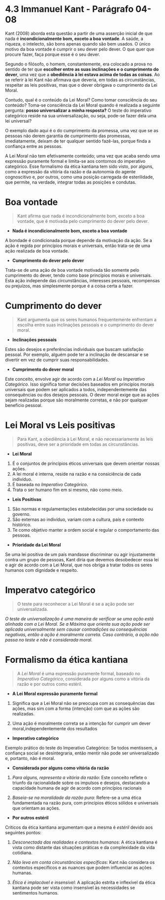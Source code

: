# 4.3 Immanuel Kant - Parágrafo 04-08

Kant (2008) aborda esta questão a partir de uma asserção inicial de que nada é **incondicionalmente bom, exceto a boa vontade**. A saúde, a riqueza, o intelecto, são bons apenas quando são bem usados. O único motivo da boa vontade é cumprir o seu dever pelo dever. O que quer que procure fazer, faça porque esse é o seu dever.

Segundo o filósofo, o homem, constantemente, era colocado a prova no sentido de ter que **escolher entre as suas inclinações e o cumprimento do dever**, uma vez que a **obediência à lei estava acima de todas as coisas**. Ao se referir à lei Kant não afirmava que deveria, em todas as circunstâncias, respeitar as leis positivas, mas que o dever obrigava o cumprimento da Lei Moral.

Contudo, qual é o conteúdo da Lei Moral? Como tomar consciência do seu conteúdo? Toma-se consciência da Lei Moral quando é realizada a seguinte pergunta: **posso universalizar a minha resposta?** O teste do imperativo categórico reside na sua universalização, ou seja, pode-se fazer dela uma lei universal?

O exemplo dado aqui é o do cumprimento da promessa, uma vez que se as pessoas não derem garantia de cumprimento das promessas, imediatamente, deixam de ter qualquer sentido fazê-las, porque finda a confiança entre as pessoas.

A Lei Moral não tem efetivamente conteúdo; uma vez que acaba sendo uma expressão puramente formal e limita-se aos contornos do imperativo categórico. Esse formalismo da ética kantiana tem sido visto, por alguns, como a expressão da vitória da razão e da autonomia do agente cognoscitivo e, por outros, como uma posição carregada de esterilidade, que permite, na verdade, integrar todas as posições e condutas.

# Boa vontade

> Kant afirma que nada é incondicionalmente bom, exceto a boa vontade, que é motivada pelo cumprimento do dever pelo dever.

- **Nada é incondicionalmente bom, exceto a boa vontade**
  
A bondade é condicionada porque depende da motivação da ação. Se a ação é regida por princípios morais e universais, então trata-se de uma ação realizada de boa vontade.

- **Cumprimento do dever pelo dever**

Trata-se de uma ação de boa vontade motivada tão somente pelo cumprimento do dever, tendo como base princípios morais e universais. Esta ação independe das circunstâncias, interesses pessoais, recompensas ou prejuízos, mas simplesmente porque é a coisa certa a fazer.

# Cumprimento do dever

> Kant argumenta que os seres humanos frequentemente enfrentam a escolha entre suas inclinações pessoais e o cumprimento do dever moral. 

- **Inclinações pessoais**

Estes são desejos e preferências individuais que buscam satisfação pessoal. Por exemplo, alguém pode ter a inclinação de descansar e se divertir em vez de cumprir suas responsabilidades.

- **Cumprimento do dever moral**
  
Este conceito, envolve agir de acordo com a *Lei Moral* ou *Imperativo Categórico*. Isso significa tomar decisões baseados em princípios morais universais que podem ser aplicados a todos, independentemente das consequências ou dos desejos pessoais. O dever moral exige que as ações sejam realizadas porque são moralmente corretas, e não por qualquer benefício pessoal.

# Lei Moral vs Leis positivas

> Para Kant, a obediência à Lei Moral, e não necessariamente às leis positivas, deve ser a prioridade em todas as circunstâncias.

- **Lei Moral**
  
1. É o conjuntos de princípios éticos universais que devem orientar nossas ações.
2. A lei moral é interna, reside na razão e na consiciência de cada indivíduo.
3. É baseada no *Imperativo Categórico*.
4. Trata o ser humano fim em si mesmo, não como meio.

- **Leis Positivas**

 1. São normas e regulamentações estabelecidas por uma sociedade ou governo.
 2. São externas ao indivíduo, variam com a cultura, país e contexto histórico.
 3. Te como objetivo manter a ordem social e regular o comportamento das pessoas.

- **Prioridade da Lei Moral**
  
Se uma lei positiva de um país mandasse discriminar ou agir injustamente contra um grupo de pessoas, Kant diria que devemos desobedecer essa lei e agir de acordo com a Lei Moral, que nos obriga a tratar todos os seres humanos com dignidade e respeito.

# Imperatvo categórico

> O teste para reconhecer a Lei Moral é se a ação pode ser universalizada.

*O teste de universalização é uma maneira de verificar se uma ação está alinhada com a Lei Moral. Se a Máxima que orienta sua ação pode ser aplicada universalmente sem causar contradições ou consequências negativas, então a ação é moralmente correta. Caso contrário, a ação não passa no teste e não é considerada moral.*

# Formalismo da ética kantiana

> A *Lei Moral* é uma expressão puramente formal, baseado no *Imperativo Categórico*, considerada por alguns como a vitória da razão e por outros como estéril.

- **A Lei Moral expressão puramente formal**

1. Significa que a Lei Moral não se preocupa com as consequências das ações, mas sim com a forma (intenção) com que as ações são realizadas.
   
2. Uma ação é moralmente correta se a intenção for cumprir um dever moral,independentemente dos resultados

- **Imperativo categórico**

Exemplo prático do teste do Imperativo Categórico: Se todos mentissem, a confiança social se desintegraria, então mentir não pode ser universalizado e, portanto, não é moral.

- **Considerada por alguns como vitória da razão**

1. *Para alguns, representa a vitória da razão*: Este conceito reflete o triunfo da racionalidade sobre os impulsos e desejos, destacando a capacidade humana de agir de acordo com princípios racionais
   
2. *Baseia-se na moralidade da razão pura*: Refere-se a uma ética fundamentada na razão pura, com princípios éticos sólidos e universais que orientam as ações.

- **Por outros estéril**

Críticos da ética kantiana argumentam que a mesma é *estéril* devido aos seguintes pontos:

1. *Desconectada das realidades e contextos humanos*: A ética kantiana é vista como distante das situações práticas e da complexidade da vida cotidiana.
   
2. *Não leva em conta circunstâncias específicas*: Kant não considera os contextos específicos e as nuances que podem influenciar as ações humanas.
   
3. *Ética é implacável e insensível*: A aplicação estrita e inflexível da ética kantiana pode ser vista como insensível às necessidades se sentimentos humanos.